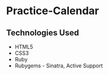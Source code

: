 # Practice-Calendar

<h2> Technologies Used </h2>
<ul>
<li> HTML5 </li>
<li> CSS3 </li>
<li> Ruby </li>
<li> Rubygems - Sinatra, Active Support </li>
</ul>
